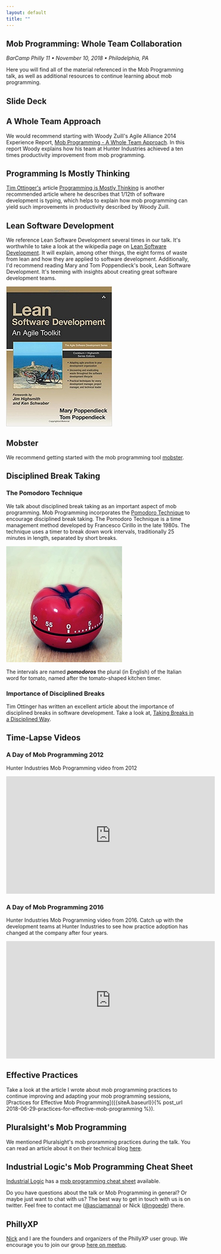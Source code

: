 ```yaml
---
layout: default
title: ""
---
```

## Mob Programming: Whole Team Collaboration 
_BarCamp Philly 11 &bull; November 10, 2018 &bull; Philadelphia, PA_

Here you will find all of the material referenced in the Mob Programming talk, as well as additional resources to continue learning about mob programming. 

## Slide Deck
<script async class="speakerdeck-embed" data-id="98e07a29df254c49af2001cdb8ae13f1" data-ratio="1.77777777777778" src="//speakerdeck.com/assets/embed.js"></script>

## A Whole Team Approach

We would recommend starting with Woody Zuill's Agile Alliance 2014 Experience Report, [Mob Programming - A Whole Team Approach](https://www.agilealliance.org/resources/experience-reports/mob-programming-agile2014/). In this report Woody explains how his team at Hunter Industries achieved a ten times productivity improvement from mob programming.

## Programming Is Mostly Thinking

[Tim Ottinger's](https://www.twitter.com/tottinge) article [Programming is Mostly Thinking](http://agileotter.blogspot.com/2014/09/programming-is-mostly-thinking.html) is another recommended article where he describes that 1/12th of software development is typing, which helps to explain how mob programming can yield such improvements in productivity described by Woody Zuill.

## Lean Software Development
We reference Lean Software Development several times in our talk. It's worthwhile to take a look at the wikipedia page on [Lean Software Development](https://en.wikipedia.org/wiki/Lean_software_development). It will explain, among other things, the eight forms of waste from lean and how they are applied to software development. Additionally, I'd recommend reading Mary and Tom Poppendieck's book, Lean Software Development. It's teeming with insights about creating great software development teams. 

<img src="/img/lean-software-development.jpg" alt="Lean Software Development by Mary and Tom Poppendieck" class="img-responsive" />

## Mobster

We recommend getting started with the mob programming tool [mobster](http://mobster.cc/).

## Disciplined Break Taking

### The Pomodoro Technique

We talk about disciplined break taking as an important aspect of mob programming. Mob Programming incorporates the [Pomodoro Technique](https://francescocirillo.com/pages/pomodoro-technique) to encourage disciplined break taking. The Pomodoro Technique is a time management method developed by Francesco Cirillo in the late 1980s. The technique uses a timer to break down work intervals, traditionally 25 minutes in length, separated by short breaks. 

<img src="/img/pomodoro.jpg" alt="Pomodoro Timer" class="img-responsive" />

The intervals are named __*pomodoros*__ the plural (in English) of the Italian word for tomato, named after the tomato-shaped kitchen timer. 

### Importance of Disciplined Breaks
Tim Ottinger has written an excellent article about the importance of disciplined breaks in software development. Take a look at, [Taking Breaks in a Disciplined Way](http://agileotter.blogspot.com/2017/11/taking-breaks-in-disciplined-way.html).

## Time-Lapse Videos
### A Day of Mob Programming 2012

Hunter Industries Mob Programming video from 2012

<iframe width="560" height="315" src="https://www.youtube.com/embed/p_pvslS4gEI?rel=0" frameborder="0" allow="autoplay; encrypted-media" allowfullscreen></iframe>
<br/>

### A Day of Mob Programming 2016
Hunter Industries Mob Programming video from 2016. Catch up with the development teams at Hunter Industries to see how practice adoption has changed at the company after four years.
<iframe width="560" height="315" src="https://www.youtube.com/embed/dVqUcNKVbYg?rel=0" frameborder="0" allow="autoplay; encrypted-media" allowfullscreen></iframe>
<br/>

## Effective Practices

Take a look at the article I wrote about mob programming practices to continue improving and adapting your mob programming sessions, [Practices for Effective Mob Programming]({{siteA.baseurl}}{% post_url 2018-06-29-practices-for-effective-mob-programming %}).

## Pluralsight's Mob Programming
We mentioned Pluralsight's mob proramming practices during the talk. You can read an article about it on their technical blog [here](https://www.pluralsight.com/tech-blog/mob-programming).

## Industrial Logic's Mob Programming Cheat Sheet
[Industrial Logic](https://www.industriallogic.com) has a [mob programming cheat sheet](https://docs.google.com/document/d/1Ve5LVAJvGqJbUZR6C2o3ZNvFPKpuJ6sfIwxlpgKpKCk/) available. 

Do you have questions about the talk or Mob Programming in general? Or maybe just want to chat with us? The best way to get in touch with us is on twitter. Feel free to contact me ([@asciamanna](https://www.twitter.com/asciamanna)) or Nick ([@ngoede](https://www.twitter.com/ngoede)) there. 

## PhillyXP
[Nick](https://nickgoede.com) and I are the founders and organizers of the PhillyXP user group. We encourage you to join our group [here on meetup](https://www.meetup.com/PhillyXP/).
